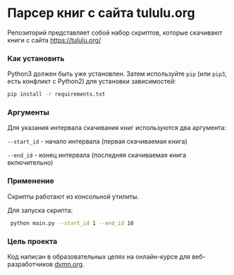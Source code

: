 # Парсер книг с сайта tululu.org

Репозиторий представляет собой набор скриптов, которые скачивают книги с сайта https://tululu.org/

### Как установить

Python3 должен быть уже установлен. 
Затем используйте `pip` (или `pip3`, есть конфликт с Python2) для установки зависимостей:
```sh
pip install -r requirements.txt
```

### Аргументы

Для указания интервала скачивания книг используются два аргумента:

`--start_id` - начало интервала (первая скачиваемая книга)

`--end_id` - конец интервала (последняя скачиваемая книга включительно)

### Применение
Скрипты работают из консольной утилиты.

Для запуска скрипта: 
```sh
 python main.py --start_id 1 --end_id 10
 ```


### Цель проекта

Код написан в образовательных целях на онлайн-курсе для веб-разработчиков [dvmn.org](https://dvmn.org/).
